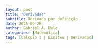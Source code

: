 ```yaml
---
layout: post
title: "Derivadas"
subtitle: Derivada por definição
date: 2025-09-26
author: Gabriel A. Belo
categories: [Matemática]
tags: [Cálculo I | Limites | Derivadas]
---
```


